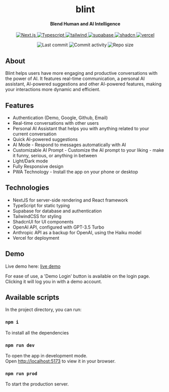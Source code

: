 <p align="center">
  <h1 align="center">blint</h1>
  <h4 align="center">Blend Human and AI Intelligence</h4>
</p>
<p align="center">
  <a href="https://nextjs.org/">
    <img alt="Next.js" src="https://shields.io/badge/Next.js-black?logo=next.js&style=for-the-badge" />
  </a>
  <a href="https://www.typescriptlang.org/">
    <img alt="Typescript" src="https://shields.io/badge/TypeScript-3178C6?logo=TypeScript&logoColor=FFF&style=flat-square" />
  </a>
  <a href="https://tailwindcss.com">
    <img alt="tailwind" src="https://img.shields.io/badge/tailwindcss-0F172A?&logo=tailwindcss" />
  </a>
  <a href="https://supabase.io/">
    <img alt="supabase" src="https://shields.io/badge/supabase-3ECF8E?logo=supabase&logoColor=FFF&style=flat-square" />
  </a>
  <a href="https://shadcnui.com/">
    <img alt="shadcn" src="https://img.shields.io/badge/shadcn%2Fui-000?logo=shadcnui&logoColor=fff" />
  </a>
  <a href="https://vercel.com/">
    <img alt="vercel" src="https://shields.io/badge/vercel-000?logo=vercel&logoColor=FFF&style=flat-square" />
  </a>
</p>
<p align="center">
  <img alt="Last commit" src="https://img.shields.io/github/last-commit/rejnowicz281/blint?color=%23B5CDA3&logo=github&logoColor=white" />
  <img alt="Commit activity" src="https://img.shields.io/github/commit-activity/y/rejnowicz281/blint?color=%23A76844&logo=github&logoColor=white" />
  <img alt="Repo size" src="https://img.shields.io/github/repo-size/rejnowicz281/blint?color=%23C1AC95&logo=github&logoColor=white" />
</p>

## About

Blint helps users have more engaging and productive conversations with the power of AI. It features real-time communication, a personal AI assistant, AI-powered suggestions and other AI-powered features, making your interactions more dynamic and efficient.

## Features

-   Authentication (Demo, Google, Github, Email)
-   Real-time conversations with other users
-   Personal AI Assistant that helps you with anything related to your current conversation
-   Quick AI-powered suggestions
-   AI Mode - Respond to messages automatically with AI
-   Customizable AI Prompt - Customize the AI prompt to your liking - make it funny, serious, or
    anything in between
-   Light/Dark mode
-   Fully Responsive design
-   PWA Technology - Install the app on your phone or desktop

## Technologies

-   NextJS for server-side rendering and React framework
-   TypeScript for static typing
-   Supabase for database and authentication
-   TailwindCSS for styling
-   ShadcnUI for UI components
-   OpenAI API, configured with GPT-3.5 Turbo
-   Anthropic API as a backup for OpenAI, using the Haiku model
-   Vercel for deployment

## Demo

Live demo here: [live demo](https://blint-two.vercel.app)

For ease of use, a 'Demo Login' button is available on the login page. Clicking it will log you in with a demo account.

## Available scripts

In the project directory, you can run:

### `npm i`

To install all the dependencies

### `npm run dev`

To open the app in development mode.\
Open [http://localhost:5173](http://localhost:5173) to view it in your browser.

### `npm run prod`

To start the production server.
